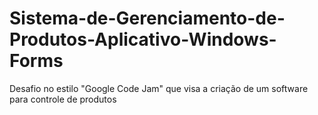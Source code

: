 # Sistema-de-Gerenciamento-de-Produtos-Aplicativo-Windows-Forms
Desafio no estilo "Google Code Jam" que visa a criação de um software para controle de produtos 
